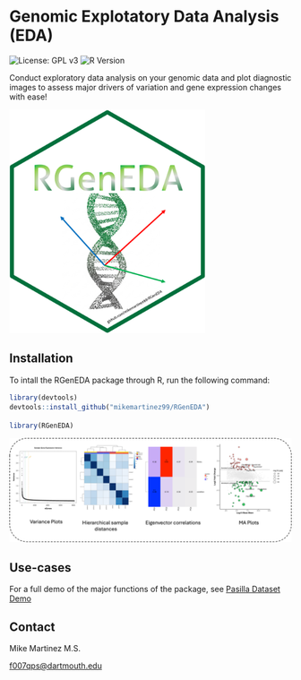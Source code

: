 # Genomic Explotatory Data Analysis (EDA) 
![License: GPL v3](https://img.shields.io/badge/License-GPLv3-blue.svg)
![R Version](https://img.shields.io/badge/R-4.4.3-blue)


Conduct exploratory data analysis on your genomic data and plot diagnostic images to assess major drivers of variation and gene expression changes with ease!

<img src="/img/RGenEDA_HexLogo.png" width="350px" height="400px" />

## Installation
To intall the RGenEDA package through R, run the following command:

```r
library(devtools)
devtools::install_github("mikemartinez99/RGenEDA")

library(RGenEDA)

```

![Alt text](img/examples.png)

## Use-cases
For a full demo of the major functions of the package, see [Pasilla Dataset Demo](https://github.com/mikemartinez99/RGenEDA/blob/main/vignettes/introduction.md)

## Contact
Mike Martinez M.S. 

f007qps@dartmouth.edu






